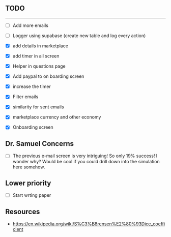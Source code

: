 ## TODO
---
- [ ] Add more emails
- [ ] Logger using supabase (create new table and log every action)

- [x] add details in marketplace
- [x] add timer in all screen
- [x] Helper in questions page
- [x] Add paypal to on boarding screen
- [x] increase the timer
- [X] Filter emails
- [X] similarity for sent emails
- [X] marketplace currency and other economy
- [x] Onboarding screen

## Dr. Samuel Concerns
- [ ] The previous e-mail screen is very intriguing! So only 19% success! I wonder why? Would be cool if you could drill down into the simulation here somehow.
## Lower priority
- [ ] Start wrting paper



## Resources
- https://en.wikipedia.org/wiki/S%C3%B8rensen%E2%80%93Dice_coefficient

